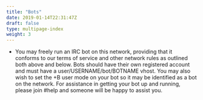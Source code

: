 ```yaml
---
title: "Bots"
date: 2019-01-14T22:31:47Z
draft: false
type: multipage-index
weight: 3
---
```


+ You may freely run an IRC bot on this network, providing that it conforms to our terms of service and other network rules as outlined both above and below. Bots should have their own registered account and must have a user/USERNAME/bot/BOTNAME vhost. You may also wish to set the +B user mode on your bot so it may be identified as a bot on the network. For assistance in getting your bot up and running, please join #help and someone will be happy to assist you.

